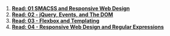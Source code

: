 1.  **[Read: 01 SMACSS and Responsive Web Design ](SMACS.md)**
 2.  **[Read: 02 - jQuery, Events, and The DOM ](jQuery.md)**
 3.  **[Read: 03 - Flexbox and Templating ](flex.md)**
 4.  **[Read: 04 - Responsive Web Design and Regular Expressions ](responsive.md)**